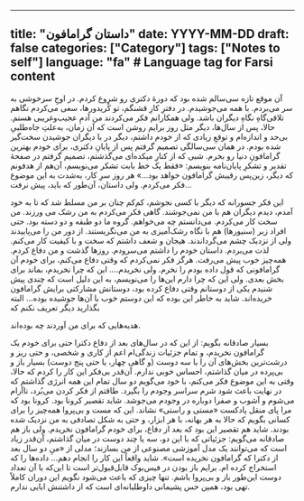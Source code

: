 
---
title: "داستان گرامافون"
date: YYYY-MM-DD
draft: false
categories: ["Category"]
tags: ["Notes to self"]
language: "fa"  # Language tag for Farsi content
---
آن موقع تازه سی‌سالم شده بود که دورهٔ دکتری رو شروع کردم. در اوجِ سرخوشی به سر می‌بردم. با همه می‌جوشیدم. در دفترِ کارِ قشنگم، تو کُریدورها، سعی می‌کردم نگاهم تلاقی‌گاهِ نگاهِ دیگران باشد.
ولی همکارانم فکر می‌کردند من آدمِ عجیب‌وغریبی هستم.
حالا، پس از سال‌ها، دیگر مثل روز برایم روشن است که آن زمان، به‌علتِ جاه‌طلبیِ بی‌حد و اندازه‌ام و توقعِ زیادی که از خودم داشتم، دیگر در با دیگران جوشیدن سخت‌گیر شده بودم.
در همان سی‌سالگی تصمیم گرفتم پس از پایانِ دکتری، برای خودم بهترین گرامافونِ دنیا رو بخرم.
شبی که از کنارِ میکده‌ای می‌گذشتم، تصمیم گرفتم در صفحهٔ تقدیر و تشکرِ پایان‌نامه بنویسم:
«فقط یک خط بابت تشکر می‌نویسم، آن‌هم از هدفونم که دیگر، زین‌پس رقیبش گرامافون خواهد بود...»
هر روز سرِ کار، به‌شدت به این موضوع فکر می‌کردم.
ولی داستان، آن‌طور که باید، پیش نرفت...

این فکر جسورانه که دیگر با کسی نجوشم، کم‌کم چنان بر من مسلط شد که تا به خود آمدم، دیدم دیگران هم با من نمی‌جوشند. گاهی فکر می‌کردم به من رشک می ورزند. من سخت کار می‌کردم. می‌دانستم چه می‌خواهم. گروه ما دو طبقه و دو دسته بود. حتی افراد زبر (سنیورها) هم با نگاه رشک‌آمیزی به من می‌نگریستند. از دور من را می‌پاییدند ولی از نزدیک چشم می‌گرداندند. هیجان و شعف داشتم که سخت و با کیفیت کار می‌کنم. لذت می‌بردم. داستان خودم را داشتم می‌سرودم. روزها گذشت و من دفاع کردم. همه‌چیز خوب پیش می‌رفت. هرگز فکر نمی‌کردم که وقتی دفاع می‌کنم، برای خودم آن گرامافونی که قول داده بودم را نخرم. ولی نخریدم.... این که چرا نخریدم، بماند برای بخش بعدی. ولی این که چرا دارم این‌ها را می‌نویسم، به این دلیل است که چندی پیش شنیدم یکی از دوستانم وقتی دفاع کرده بود، دوستانش مشارکتی برایش گرامافون خریده‌اند. شاید به خاطر این بوده که این دوستم خوب با آن‌ها جوشیده بوده... البته بگذارید دیگر تعریف نکنم که 

هدیه‌هایی که برای من آوردند چه بوده‌اند.

بسیار صادقانه بگویم: از این که در سال‌های بعد از دفاع دکترا حتی برای خودم یک گرامافون نخریدم، و تمام جزئیات زندگی‌ام  اعم از کاری و  شخصی، و حتی ریز و درشت‌ترین بخش‌های آن را با سه دوست (و گاهی چهار، یا حتی پنج دوست) بسیار باز و بی‌پرده در میان گذاشتم، احساس خوبی ندارم. آن‌قدر بی‌فکر این کار را کردم که حالا، وقتی به این موضوع فکر می‌کنم، با خود می‌گویم دو سال تمام این همه انرژی گذاشتم که در نهایت باعث شود شرم سراسر وجودم را بگیرد.
طاقتم از فکر کردن می‌بُرد، ناآرام می‌شوم و آشوب و صفرا دوباره در وجودم می‌جوشد.
شاید تقصیر کرونا بود. کرونا بود که مرا پای منقل پادکست «مستی و راستی» نشاند. این که مست و بی‌پروا همه‌چیز را برای کسانی بگویم که حالا به هر بهانه، با هر ابزار، و حتی به شکل تصادفی به من نزدیک شده بودند. شاید هم تقصیر این بود که بعد از دفاع، برای خودم گرامافون نخریدم.
ولی باز هم صادقانه می‌گویم: جزئیاتی که با این دو، سه یا چند دوست در میان گذاشتم، آن‌قدر زیاد است که می‌توانند یک مدل آموزشی مصنوعی از من بسازند؛ مدلی از «منِ دو سال بعد از دکترا که گرامافون نخریده است». شاید واقعاً این کار را انجام دهم…  داده‌ها را که استخراج کرده‌ ام.
برایم باز بودن در فیس‌بوک قابل‌قبول‌تر است تا این‌که با آن تعداد دوست این‌طور باز و بی‌پروا باشم. تنها چیزی که باعث می‌شود نگویم این دوران کاملاً تهی بود، همین حس پشیمانی داوطلبانه‌ای است که از داشتنش ابایی ندارم.